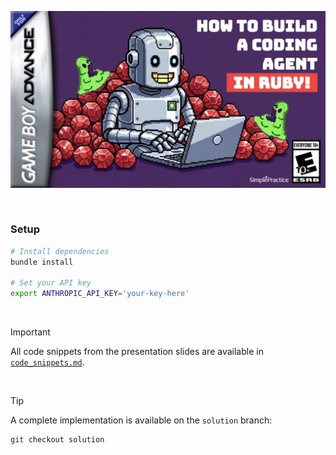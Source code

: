 ![cover](./images/cover.jpg)

<br>

### Setup

```bash
# Install dependencies
bundle install

# Set your API key
export ANTHROPIC_API_KEY='your-key-here'
```

<br>

> [!IMPORTANT]
> All code snippets from the presentation slides are available in [`code_snippets.md`](./code_snippets.md).

<br>

> [!TIP]
> A complete implementation is available on the `solution` branch:

```bash
git checkout solution
```

<br>
